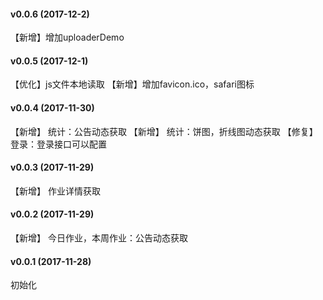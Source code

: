 #### v0.0.6 (2017-12-2)

【新增】增加uploaderDemo

#### v0.0.5 (2017-12-1)

【优化】js文件本地读取
【新增】增加favicon.ico，safari图标

#### v0.0.4 (2017-11-30)

【新增】 统计：公告动态获取
【新增】 统计：饼图，折线图动态获取
【修复】 登录：登录接口可以配置

#### v0.0.3 (2017-11-29)

【新增】 作业详情获取

#### v0.0.2 (2017-11-29)

【新增】 今日作业，本周作业：公告动态获取

#### v0.0.1 (2017-11-28)

 初始化